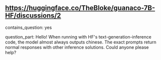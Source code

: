 ## https://huggingface.co/TheBloke/guanaco-7B-HF/discussions/2

contains_question: yes

question_part: Hello! When running with HF's text-generation-inference code, the model almost always outputs chinese. The exact prompts return normal responses with other inference solutions. Could anyone please help?